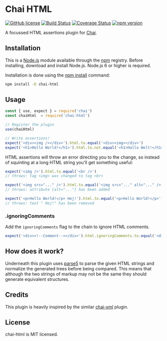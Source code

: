 # Chai HTML

[![GitHub license](https://img.shields.io/badge/license-MIT-blue.svg)](https://github.com/i-like-robots/chai-html/blob/master/LICENSE) [![Build Status](https://travis-ci.org/i-like-robots/chai-html.svg?branch=master)](https://travis-ci.org/i-like-robots/chai-html) [![Coverage Status](https://coveralls.io/repos/github/i-like-robots/chai-html/badge.svg?branch=master)](https://coveralls.io/github/i-like-robots/chai-html) [![npm version](https://img.shields.io/npm/v/chai-html.svg?style=flat)](https://www.npmjs.com/package/chai-html)

A focussed HTML assertions plugin for [Chai](http://chaijs.com/).

## Installation

This is a [Node.js] module available through the [npm] registry. Before installing, download and install Node.js. Node.js 6 or higher is required.

Installation is done using the [npm install] command:

```sh
npm install -D chai-html
```

[Node.js]: https://nodejs.org/en/
[npm]: https://www.npmjs.com/
[npm install]: https://docs.npmjs.com/getting-started/installing-npm-packages-locally

## Usage

```js
const { use, expect } = require('chai')
const chaiHtml  = require('chai-html')

// Register the plugin
use(chaiHtml)

// Write assertions!
expect('<div><img /></div>').html.to.equal('<div><img></div>')
expect('<h1>Hello World!</h1>').html.to.not.equal('<h1>Hallo Welt!</h1>')
```

HTML assertions will throw an error directing you to the change, so instead of squinting at a long HTML string you'll get something useful:

```js
expect('<img />').html.to.equal('<br />')
// throws: tag <img> was changed to tag <br>

expect('<img src="..." />').html.to.equal('<img src="..." alt="..." />')
// throws: attribute [alt="..."] has been added

expect('<p>Hello World!</p> Hej!').html.to.equal('<p>Hello World!</p>')
// throws: text " Hej!" has been removed
```

### .ignoringComments

Add the `ignoringComments` flag to the chain to ignore HTML comments.

```js
expect('<div><!--Comment--></div>').html.ignoringComments.to.equal('<div></div>')
```

## How does it work?

Underneath this plugin uses [parse5](https://github.com/inikulin/parse5) to parse the given HTML strings and normalize the generated trees before being compared. This means that although the two strings of markup may not be the same they should generate equivalent structures.

## Credits

This plugin is heavily inspired by the similar [chai-xml](https://www.npmjs.com/package/chai-xml) plugin.

## License

chai-html is MIT licensed.
